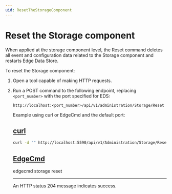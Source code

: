 ```yaml
---
uid: ResetTheStorageComponent
---
```


# Reset the Storage component

When applied at the storage component level, the Reset command deletes all event and configuration data related to the Storage component and restarts Edge Data Store.

To reset the Storage component:

1. Open a tool capable of making HTTP requests.

1. Run a POST command to the following endpoint, replacing `<port_number>` with the port specified for EDS:

    ```http
    http://localhost:<port_number>/api/v1/administration/Storage/Reset
    ```

    Example using curl or EdgeCmd and the default port:

    ## [curl](#tab/tabid-1)
    
    ```bash
    curl -d "" http://localhost:5590/api/v1/Administration/Storage/Reset
    ```
    
    ## [EdgeCmd](#tab/tabid-2)
    
    edgecmd storage reset
    ***
    
    An HTTP status 204 message indicates success.
